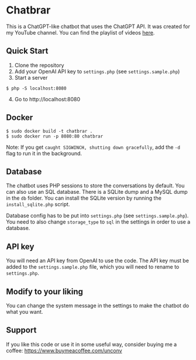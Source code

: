 # Chatbrar

This is a ChatGPT-like chatbot that uses the ChatGPT API. It was created for my YouTube channel. You can find the playlist of videos [here](https://www.youtube.com/watch?v=ru5m-BKDn6E&list=PLz8w2NTEwxvqH7yCAp6PAL0dKeiVU7uv4).

## Quick Start

1. Clone the repository
2. Add your OpenAI API key to `settings.php` (see `settings.sample.php`)
3. Start a server

```console
$ php -S localhost:8080
```

4. Go to http://localhost:8080

## Docker

```console
$ sudo docker build -t chatbrar .
$ sudo docker run -p 8080:80 chatbrar
```

Note: If you get `caught SIGWINCH, shutting down gracefully`, add the `-d` flag to run it in the background.

## Database

The chatbot uses PHP sessions to store the conversations by default. You can also use an SQL database. There is a SQLite dump and a MySQL dump in the `db` folder. You can install the SQLite version by running the `install_sqlite.php` script.

Database config has to be put into `settings.php` (see `settings.sample.php`). You need to also change `storage_type` to `sql` in the settings in order to use a database.

## API key

You will need an API key from OpenAI to use the code. The API key must be added to the `settings.sample.php` file, which you will need to rename to `settings.php`.

## Modify to your liking

You can change the system message in the settings to make the chatbot do what you want.

## Support

If you like this code or use it in some useful way, consider buying me a coffee: https://www.buymeacoffee.com/unconv
